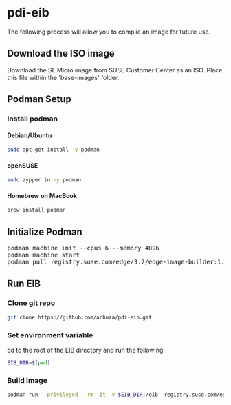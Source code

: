 # pdi-eib
The following process will allow you to complie an image for future use. 

## Download the ISO image
Download the SL Micro image from SUSE Customer Center as an ISO. Place this file within the 'base-images' folder.

## Podman Setup
### Install podman
#### Debian/Ubuntu
```bash
sudo apt-get install -y podman
```
#### openSUSE
```bash
sudo zypper in -y podman
```

#### Homebrew on MacBook
```bash
brew install podman
```

## Initialize Podman
<pre>
podman machine init --cpus 6 --memory 4096
podman machine start
podman pull registry.suse.com/edge/3.2/edge-image-builder:1.1.0
</pre>

## Run EIB
### Clone git repo

```bash
git clone https://github.com/achuza/pdi-eib.git
```

### Set environment variable
cd to the root of the EIB directory and run the following. 

```bash
EIB_DIR=$(pwd)
```

### Build Image
```bash
podman run --privileged --rm -it -v $EIB_DIR:/eib  registry.suse.com/edge/3.2/edge-image-builder:1.1.0  build --definition-file eib-config.yaml
```